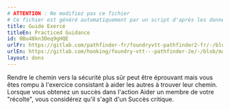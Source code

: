 ```yaml
---
# ATTENTION : Ne modifiez pas ce fichier
# Ce fichier est généré automatiquement par un script d'après les données du module Foundry VTT officiel et de sa traduction
title: Guide Exercé
titleEn: Practiced Guidance
id: 0Bu48kn3Deq9gHQE
urlFr: https://gitlab.com/pathfinder-fr/foundryvtt-pathfinder2-fr/-/blob/master/data/feats/0Bu48kn3Deq9gHQE.htm
urlEn: https://gitlab.com/hooking/foundry-vtt---pathfinder-2e/-/blob/master/packs/data/feats.db/practiced-guidance.json
layout: dons
---
```

Rendre le chemin vers la sécurité plus sûr peut être éprouvant mais vous êtes rompu à l'exercice consistant à aider les autres à trouver leur chemin. Lorsque vous obtenez un succès dans l'action Aider un membre de votre "récolte", vous considérez qu'il s'agit d'un Succès critique.
